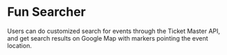 # Fun Searcher
Users can do customized search for events through the Ticket Master API, and get search results on Google Map with markers pointing the event location.
